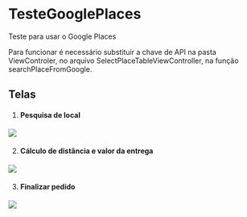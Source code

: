 # TesteGooglePlaces
Teste para usar o Google Places

Para funcionar é necessário substituir a chave de API na pasta ViewControler, no arquivo SelectPlaceTableViewController, na função searchPlaceFromGoogle.

## Telas

1. #### Pesquisa de local

<img src="https://media0.giphy.com/media/gee4Q581TpFih5gOQD/giphy.gif">

2. #### Cálculo de distância e valor da entrega

<img src="https://media3.giphy.com/media/QdffJ6QjPb5uytOBcz/giphy.gif">

3. #### Finalizar pedido

<img src="https://media3.giphy.com/media/sSXg4mYHtdS0P8h0AM/giphy.gif">



